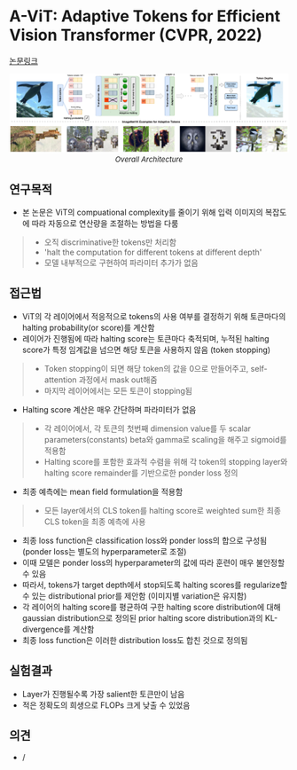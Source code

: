 # A-ViT: Adaptive Tokens for Efficient Vision Transformer (CVPR, 2022)

[논문링크](https://openaccess.thecvf.com/content/CVPR2022/html/Yin_A-ViT_Adaptive_Tokens_for_Efficient_Vision_Transformer_CVPR_2022_paper.html?ref=https://githubhelp.com)

<p align="center">
    <img width="800" alt='fig1' src="./img/01_43_01.png?raw=true"></br>
    <em><font size=2>Overall Architecture</font></em>
</p>

## 연구목적
- 본 논문은 ViT의 compuational complexity를 줄이기 위해 입력 이미지의 복잡도에 따라 자동으로 연산량을 조절하는 방법을 다룸
> - 오직 discriminative한 tokens만 처리함
> - 'halt the computation for different tokens at different depth'
> - 모델 내부적으로 구현하여 파라미터 추가가 없음

## 접근법
- ViT의 각 레이어에서 적응적으로 tokens의 사용 여부를 결정하기 위해 토큰마다의 halting probability(or score)를 계산함
- 레이어가 진행됨에 따라 halting score는 토큰마다 축적되며, 누적된 halting score가 특정 임계값을 넘으면 해당 토큰을 사용하지 않음 (token stopping)
> - Token stopping이 되면 해당 token의 값을 0으로 만들어주고, self-attention 과정에서 mask out해줌
> - 마지막 레이어에서는 모든 토큰이 stopping됨
- Halting score 계산은 매우 간단하며 파라미터가 없음
> - 각 레이어에서, 각 토큰의 첫번째 dimension value를 두 scalar parameters(constants) beta와 gamma로 scaling을 해주고 sigmoid를 적용함
> - Halting score를 포함한 효과적 수렴을 위해 각 token의 stopping layer와 halting score remainder를 기반으로한 ponder loss 정의
- 최종 예측에는 mean field formulation을 적용함
> - 모든 layer에서의 CLS token를 halting score로 weighted sum한 최종 CLS token을 최종 예측에 사용
- 최종 loss function은 classification loss와 ponder loss의 합으로 구성됨 (ponder loss는 별도의 hyperparameter로 조절)
- 이때 모델은 ponder loss의 hyperparameter의 값에 따라 훈련이 매우 불안정할 수 있음
- 따라서, tokens가 target depth에서 stop되도록 halting scores를 regularize할 수 있는 distributional prior를 제안함 (이미지별 variation은 유지함)
- 각 레이어의 halting score를 평균하여 구한 halting score distribution에 대해 gaussian distribution으로 정의된 prior halting score distribution과의 KL-divergence를 계산함
- 최종 loss function은 이러한 distribution loss도 합친 것으로 정의됨

## 실험결과
- Layer가 진행될수록 가장 salient한 토큰만이 남음
- 적은 정확도의 희생으로 FLOPs 크게 낮출 수 있었음

## 의견
- /